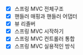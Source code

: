 - [x] 스프링 MVC 전체구조
- [x] 핸들러 매핑과 핸들러 어댑터
- [x] 뷰 리졸버 
- [x] 스프링 MVC 시작하기
- [x] 스프링 MVC 컨트롤러 통합
- [x] 스프링 MVC 실용적인 방식
